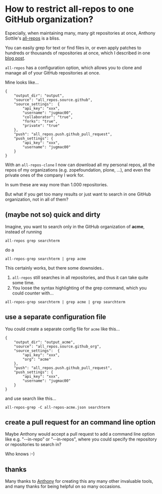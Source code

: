 # How to restrict all-repos to one GitHub organization?

Especially, when maintaining many, many git repositories at once, Anthony Sottile's [all-repos](https://github.com/asottile/all-repos) is a bliss.

You can easily grep for text or find files in, or even apply patches to hundreds or thousands of repositories at once,
which I described in one [blog post](https://jugmac00.github.io/blog/how-to-create-hundreds-of-pull-requests-with-a-single-command/).

`all-repos` has a configuration option, which allows you to clone and manage all of your GitHub repositories at once.

Mine looks like...

```
{
    "output_dir": "output",
    "source": "all_repos.source.github",
    "source_settings":  {
        "api_key": "xxx",
        "username": "jugmac00",
        "collaborator": "true",
        "forks": "true",
        "private": "true"
    },
    "push": "all_repos.push.github_pull_request",
    "push_settings": {
        "api_key": "xxx",
        "username": "jugmac00"
    }
}
```

With an `all-repos-clone` I now can download all my personal repos, all the repos of my organizations (e.g. zopefoundation, plone, ...),
and even the private ones of the company I work for.

In sum these are way more than 1.000 repositories.

But what if you get too many results or just want to search in one GitHub organization, not in all of them?

## (maybe not so) quick and dirty

Imagine, you want to search only in the GitHub organization of **acme**, instead of running

```
all-repos grep searchterm
```

do a

```
all-repos-grep searchterm | grep acme
```

This certainly works, but there some downsides..

1. `all-repos` still searches in all repositories, and thus it can take quite some time.
2. You loose the syntax highlighting of the grep command, which you could counter with...

```
all-repos-grep searchterm | grep acme | grep searchterm
```

## use a separate configuration file

You could create a separate config file for `acme` like this...

```
{
    "output_dir": "output_acme",
    "source": "all_repos.source.github_org",
    "source_settings":  {
        "api_key": "xxx",
        "org": "acme"
    },
    "push": "all_repos.push.github_pull_request",
    "push_settings": {
        "api_key": "xxx",
        "username": "jugmac00"
    }
}
```

and use search like this...

```
all-repos-grep -C all-repos-acme.json searchterm
```

## create a pull request for an command line option

Maybe Anthony would accept a pull request to add a command line option like e.g. "--in-repo" or "--in-repos",
where you could specify the repository or repositories to search in?

Who knows :-)


## thanks

Many thanks to [Anthony](https://twitter.com/codewithanthony) for creating this any many other invaluable tools,
and many thanks for being helpful on so many occasions.
